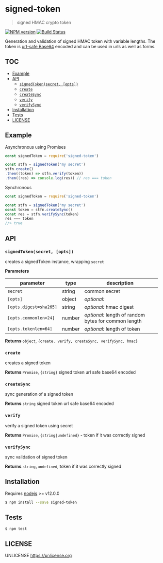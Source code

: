 # signed-token

> signed HMAC crypto token

[![NPM version](https://badge.fury.io/js/signed-token.svg)](https://www.npmjs.com/package/signed-token/)
[![Build Status](https://github.com/commenthol/signed-token/workflows/CI/badge.svg?branch=master&event=push)](https://github.com/commenthol/signed-token/actions/workflows/ci.yml?query=branch%3Amaster)

Generation and validation of signed HMAC token with variable lengths. 
The token is [url-safe Base64](https://www.npmjs.com/package/url-safe-base64) encoded and can be used in urls as well as forms.

## TOC

* [Example](#example)
* [API](#api)
  * [`signedToken(secret, [opts])`](#signedtokensecret-opts)
  * [`create`](#create)
  * [`createSync`](#createsync)
  * [`verify`](#verify)
  * [`verifySync`](#verifysync)
* [Installation](#installation)
* [Tests](#tests)
* [LICENSE](#license)

## Example

Asynchronous using Promises

```js
const signedToken = require('signed-token')

const stfn = signedToken('my secret')
stfn.create()
.then((token) => stfn.verify(token))
.then((res) => console.log(res)) // res === token
```

Synchronous

```js
const signedToken = require('signed-token')

const stfn = signedToken('my secret')
const token = stfn.createSync()
const res = stfn.verifySync(token)
res === token
//> true
```

## API

### `signedToken(secret, [opts])`

creates a signedToken instance, wrapping `secret`

**Parameters**

| parameter              | type   | description                                          |
| ---------------------- | ------ | ---------------------------------------------------- |
| `secret`               | string | common secret                                        |
| `[opts]`               | object | _optional:_                                          |
| `[opts.digest=sha265]` | string | _optional:_ hmac digest                              |
| `[opts.commonlen=24]`  | number | _optional:_ length of random bytes for common length |
| `[opts.tokenlen=64]`   | number | _optional:_ length of token                          |

**Returns** `object`, `{create, verify, createSync, verifySync, hmac}`

### `create`

creates a signed token

**Returns** `Promise`, `{string}` signed token url safe base64 encoded

### `createSync`

sync generation of a signed token

**Returns** `string` signed token url safe base64 encoded

### `verify`

verify a signed token using secret

**Returns** `Promise`, `{string|undefined}` - token if it was correctly signed

### `verifySync`

sync validation of signed token

**Returns** `string,undefined`,
token if it was correctly signed

## Installation

Requires [nodejs](http://nodejs.org/) >= v12.0.0

```sh
$ npm install --save signed-token
```

## Tests

```sh
$ npm test
```

## LICENSE

UNLICENSE <https://unlicense.org>
